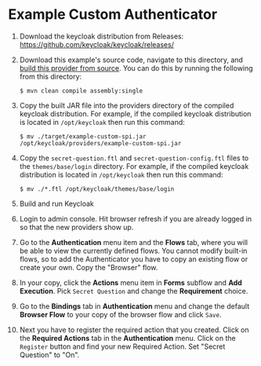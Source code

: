 Example Custom Authenticator
===================================================

1. Download the keycloak distribution from Releases: https://github.com/keycloak/keycloak/releases/

2. Download this example's source code, navigate to this directory, and [build this provider from source](https://github.com/keycloak/keycloak/blob/main/docs/building.md). You can do this by running the following from this directory:

   `$ mvn clean compile assembly:single`

3. Copy the built JAR file into the providers directory of the compiled keycloak distribution. For example, if the compiled keycloak distribution is located in `/opt/keycloak` then run this command:

   `$ mv ./target/example-custom-spi.jar /opt/keycloak/providers/example-custom-spi.jar`

4. Copy the `secret-question.ftl` and `secret-question-config.ftl` files to the `themes/base/login` directory. For example, if the compiled keycloak distribution is located in `/opt/keycloak` then run this command:

   `$ mv ./*.ftl /opt/keycloak/themes/base/login`

5. Build and run Keycloak

6. Login to admin console.  Hit browser refresh if you are already logged in so that the new providers show up.

7. Go to the **Authentication** menu item and the **Flows** tab, where you will be able to view the currently
   defined flows.  You cannot modify built-in flows, so to add the Authenticator you
   have to copy an existing flow or create your own.  Copy the "Browser" flow.

8. In your copy, click the **Actions** menu item in **Forms** subflow and **Add Execution**.  Pick `Secret Question` and change 
   the **Requirement** choice.
   
9. Go to the **Bindings** tab in **Authentication** menu and change the default **Browser Flow** to your copy of the browser flow 
   and click `Save`.

10. Next you have to register the required action that you created. Click on the **Required Actions** tab in the **Authentication** menu.
   Click on the `Register` button and find your new Required Action. Set "Secret Question" to "On".

